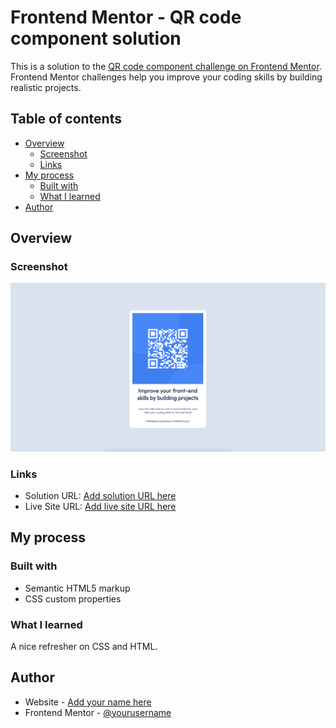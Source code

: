 # Frontend Mentor - QR code component solution

This is a solution to the [QR code component challenge on Frontend Mentor](https://www.frontendmentor.io/challenges/qr-code-component-iux_sIO_H). Frontend Mentor challenges help you improve your coding skills by building realistic projects.

## Table of contents

- [Overview](#overview)
  - [Screenshot](#screenshot)
  - [Links](#links)
- [My process](#my-process)
  - [Built with](#built-with)
  - [What I learned](#what-i-learned)
- [Author](#author)

## Overview

### Screenshot

![My solution screenshot](./images/screenshot.png)

### Links

- Solution URL: [Add solution URL here](https://github.com/psegarel/fem-qr-code-component-main)
- Live Site URL: [Add live site URL here](https://psegarel.github.io/fem-qr-code-component-main/)

## My process

### Built with

- Semantic HTML5 markup
- CSS custom properties

### What I learned

A nice refresher on CSS and HTML.

## Author

- Website - [Add your name here](https://www.patrick-segarel.com/)
- Frontend Mentor - [@yourusername](https://www.frontendmentor.io/profile/psegarel)
